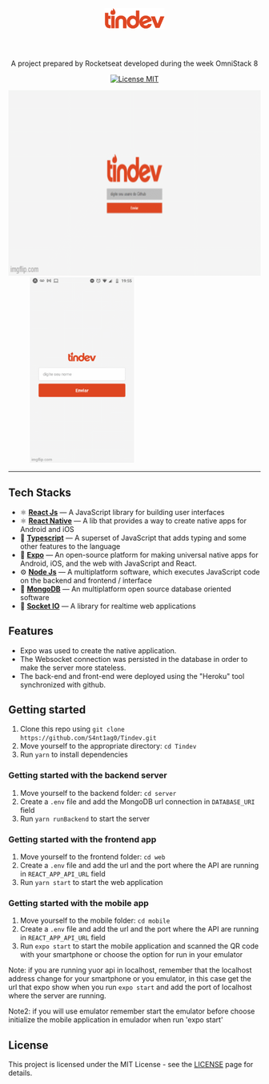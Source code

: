 <h1 align="center">
<br>
  <img src="./web/src/assets/logo.svg" alt="TinDev" width="120">
<br>
<br>
</h1>

<p align="center">A project prepared by Rocketseat developed during the week OmniStack 8</p>
<p align="center">
  <a href="https://opensource.org/licenses/MIT">
    <img src="https://img.shields.io/badge/License-MIT-blue.svg" alt="License MIT">
  </a>
</p>

<div>
  <img src="./assets/demo-web.gif" alt="demo-web" height="370">&nbsp;&nbsp;&nbsp;
  &nbsp;&nbsp;&nbsp;&nbsp;&nbsp;&nbsp;
  <img src="./assets/demo-mobile.gif" alt="demo-mobile" height="370">
</div>

<hr />

## Tech Stacks

- :atom_symbol: **[React Js](https://reactjs.org)** — A JavaScript library for building user interfaces
- :atom_symbol: **[React Native](https://reactnative.dev/)** — A lib that provides a way to create native apps for Android and iOS
- :arrows_counterclockwise: **[Typescript](https://www.typescriptlang.org/)** — A superset of JavaScript that adds typing and some other features to the language
- :toolbox: **[Expo](https://expo.io/)** — An open-source platform for making universal native apps for Android, iOS, and the web with JavaScript and React.
- :gear: **[Node Js](https://nodejs.org/en/)** — A multiplatform software, which executes JavaScript code on the backend and frontend / interface
- :closed_lock_with_key: **[MongoDB](https://docs.mongodb.com/)** — An multiplatform open source database oriented software
- :rocket: **[Socket IO](https://socket.io/)** — A library for realtime web applications

## Features

* Expo was used to create the native application.
* The Websocket connection was persisted in the database in order to make the server more stateless.
* The back-end and front-end were deployed using the "Heroku" tool synchronized with github.  

## Getting started

1. Clone this repo using `git clone https://github.com/S4nt1ag0/Tindev.git`
2. Move yourself to the appropriate directory: `cd Tindev`<br />
3. Run `yarn` to install dependencies<br />

### Getting started with the backend server

1. Move yourself to the backend folder: `cd server`
2. Create a `.env` file and add the MongoDB url connection in `DATABASE_URI` field
3. Run `yarn runBackend` to start the server

### Getting started with the frontend app

1. Move yourself to the frontend folder: `cd web`
2. Create a `.env` file and add the url and the port where the API are running in `REACT_APP_API_URL` field
3. Run `yarn start` to start the web application

### Getting started with the mobile app

1. Move yourself to the mobile folder: `cd mobile`
2. Create a `.env` file and add the url and the port where the API are running in `REACT_APP_API_URL` field
3. Run `expo start` to start the mobile application and scanned the QR code with your smartphone or choose the option for run in your emulator

Note: if you are running yuor api in localhost, remember that the localhost address change for your smartphone or you emulator, in this case 
get the url that expo show when you run `expo start` and add the port of localhost where the server are running.

Note2: if you will use emulator remember start the emulator before choose initialize the mobile application in emulador when run 'expo start'

## License 

This project is licensed under the MIT License - see the [LICENSE](https://opensource.org/licenses/MIT) page for details.
